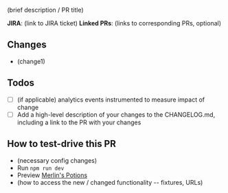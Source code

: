 (brief description / PR title)

 **JIRA**: (link to JIRA ticket)
 **Linked PRs**: (links to corresponding PRs, optional)

## Changes
- (change1)

## Todos
- [ ] (if applicable) analytics events instrumented to measure impact of change
- [ ] Add a high-level description of your changes to the CHANGELOG.md, including a link to the PR with your changes

## How to test-drive this PR
- (necessary config changes)
- Run `npm run dev`
- Preview [Merlin's Potions](https://preview.mobify.com/?url=https%3A%2F%2Fwww.merlinspotions.com%2F&site_folder=https%3A%2F%2Flocalhost%3A8443%2Floader.js&disabled=0&domain=&scope=1)
- (how to access the new / changed functionality -- fixtures, URLs)
